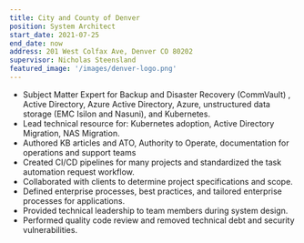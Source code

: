```yaml
---
title: City and County of Denver
position: System Architect
start_date: 2021-07-25
end_date: now
address: 201 West Colfax Ave, Denver CO 80202
supervisor: Nicholas Steensland
featured_image: '/images/denver-logo.png'
---
```

* Subject Matter Expert for Backup and Disaster Recovery (CommVault) , Active Directory, Azure Active Directory, Azure, unstructured data storage (EMC Isilon and Nasuni), and Kubernetes.
* Lead technical resource for: Kubernetes adoption, Active Directory Migration, NAS Migration.
* Authored KB articles and ATO, Authority to Operate, documentation for operations and support teams
* Created CI/CD pipelines for many projects and standardized the task automation request workflow.
* Collaborated with clients to determine project specifications and scope.
* Defined enterprise processes, best practices, and tailored enterprise processes for applications.
* Provided technical leadership to team members during system design.
* Performed quality code review and removed technical debt and security vulnerabilities.